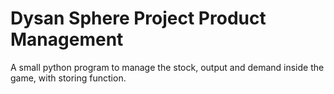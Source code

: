 # Dysan Sphere Project Product Management
A small python program to manage the stock, output and demand inside the game, with storing function.
